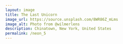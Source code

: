 ```yaml
---
layout: image
title: The Last Unicorn
image_url: https://source.unsplash.com/8WR86Z_mLms
image_alt: Photo from @wilmerlens
description: Chinatown, New York, United States
permalink: /neon_5
---
```

